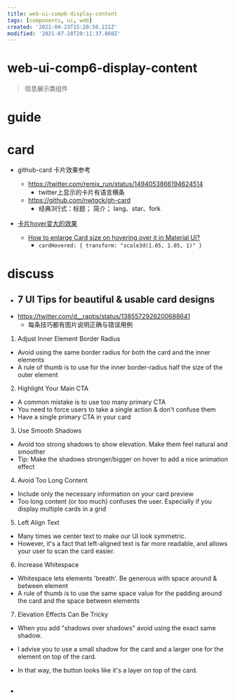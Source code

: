```yaml
---
title: web-ui-comp6-display-content
tags: [components, ui, web]
created: '2021-04-23T15:20:50.221Z'
modified: '2021-07-28T20:11:37.860Z'
---
```


# web-ui-comp6-display-content

> 信息展示类组件

# guide

# card
- github-card 卡片效果参考
  - https://twitter.com/remix_run/status/1494053866194624514
    - twitter上显示的卡片有语言横条
  - https://github.com/nwtgck/gh-card
    - 经典3行式：标题；  简介；  lang、star、fork

- [卡片hover变大的效果](https://online.stanford.edu/content-gallery)
  - [How to enlarge Card size on hovering over it in Material UI?](https://stackoverflow.com/questions/64080401)
    - `cardHovered: { transform: "scale3d(1.05, 1.05, 1)" }`
# discuss
- ## 7 UI Tips for beautiful & usable card designs
- https://twitter.com/d__raptis/status/1385572926200688641
  - 每条技巧都有图片说明正确与错误用例
1. Adjust Inner Element Border Radius
  - Avoid using the same border radius for both the card and the inner elements
  - A rule of thumb is to use for the inner border-radius half the size of the outer element
2. Highlight Your Main CTA
  - A common mistake is to use too many primary CTA
  - You need to force users to take a single action & don't confuse them 
  - Have a single primary CTA in your card
3. Use Smooth Shadows
  - Avoid too strong shadows to show elevation. Make them feel natural and smoother
  - Tip: Make the shadows stronger/bigger on hover to add a nice animation effect
4. Avoid Too Long Content
  - Include only the necessary information on your card preview
  - Too long content (or too much) confuses the user. Especially if you display multiple cards in a grid
5. Left Align Text
  - Many times we center text to make our UI look symmetric.
  - However, it's a fact that left-aligned text is far more readable, and allows your user to scan the card easier.
6. Increase Whitespace
  - Whitespace lets elements 'breath'. Be generous with space around & between element 
  - A rule of thumb is to use the same space value for the padding around the card and the space between elements
7. Elevation Effects Can Be Tricky
  - When you add "shadows over shadows" avoid using the exact same shadow. 
  - I advise you to use a small shadow for the card and a larger one for the element on top of the card. 
  - In that way, the button looks like it's a layer on top of the card.

- ## 
